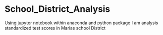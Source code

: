 # School_District_Analysis
Using jupyter notebook within anaconda and python package I am analysis standardized test scores in Marias school District 
